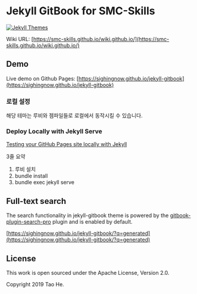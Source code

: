 # Jekyll GitBook for SMC-Skills
[![Jekyll Themes](https://img.shields.io/badge/featured%20on-JekyllThemes-red.svg)](https://jekyll-themes.com/jekyll-gitbook/)

Wiki URL: [https://smc-skills.github.io/wiki.github.io/](https://smc-skills.github.io/wiki.github.io/)

## Demo

Live demo on Github Pages: [https://sighingnow.github.io/jekyll-gitbook](https://sighingnow.github.io/jekyll-gitbook)


### 로컬 설정

해당 테마는 루비와 젬파일들로 로컬에서 동작시킬 수 있습니다.

### Deploy Locally with Jekyll Serve

[Testing your GitHub Pages site locally with Jekyll](https://docs.github.com/en/pages/setting-up-a-github-pages-site-with-jekyll/testing-your-github-pages-site-locally-with-jekyll)

3줄 요약
1. 루비 설치
2. bundle install
3. bundle exec jekyll serve

## Full-text search

The search functionality in jekyll-gitbook theme is powered by the [gitbook-plugin-search-pro][5] plugin and is enabled by default.

[https://sighingnow.github.io/jekyll-gitbook/?q=generated](https://sighingnow.github.io/jekyll-gitbook/?q=generated)

## License

This work is open sourced under the Apache License, Version 2.0.

Copyright 2019 Tao He.

[1]: https://pages.github.com
[2]: https://pages.github.com/themes
[3]: https://github.com/sighingnow/jekyll-gitbook/fork
[4]: https://github.com/allejo/jekyll-toc
[5]: https://github.com/gitbook-plugins/gitbook-plugin-search-pro
[6]: https://github.com/rouge-ruby/rouge/tree/master/lib/rouge/themes

